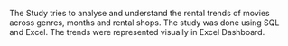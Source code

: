 The Study tries to analyse and understand the rental trends of movies across genres, months and rental shops. 
The study was done using SQL and Excel. 
The trends were represented visually in Excel Dashboard.

